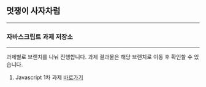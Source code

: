 ## 멋쟁이 사자차럼

---

### 자바스크립트 과제 저장소

---

과제별로 브랜치를 나눠 진행합니다.
과제 결과물은 해당 브랜치로 이동 후 확인할 수 있습니다.

1. Javascript 1차 과제 [바로가기](https://github.com/dlgudwn94/js-homework/blob/mission01/mission01/main.js)
